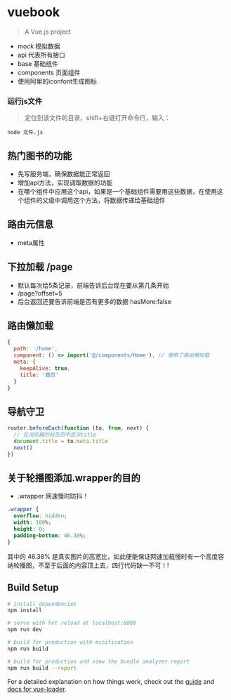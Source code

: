 # vuebook

> A Vue.js project
- mock 模拟数据
- api 代表所有接口
- base 基础组件
- components 页面组件
- 使用阿里的iconfont生成图标

### 运行js文件
> 定位到该文件的目录，shift+右键打开命令行，输入：
```
node 文件.js
```
## 热门图书的功能
- 先写服务端，确保数据能正常返回
- 增加api方法，实现调取数据的功能
- 在哪个组件中应用这个api，如果是一个基础组件需要用这些数据，在使用这个组件的父级中调用这个方法，将数据传递给基础组件

## 路由元信息
- meta属性

## 下拉加载 /page
- 默认每次给5条记录，前端告诉后台现在要从第几条开始
- /page?offset=5
- 后台返回还要告诉前端是否有更多的数据 hasMore:false

## 路由懒加载
``` js
{
  path: '/home',
  component: () => import('@/components/Home'), // 使用了路由懒加载
  meta: {
    keepAlive: true,
    title: '首页'
  }
}
```

## 导航守卫
``` JavaScript
router.beforeEach(function (to, from, next) {
  // 在浏览器的标签页中显示title
  document.title = to.meta.title
  next()
})
```
## 关于轮播图添加.wrapper的目的
- .wrapper 网速慢时防抖！
``` css
.wrapper {
  overflow: hidden;
  width: 100%;
  height: 0;
  padding-bottom: 46.38%;
}
```
其中的 46.38% 是真实图片的高宽比，如此便能保证网速加载慢时有一个高度容纳轮播图，不至于后面的内容顶上去，四行代码缺一不可！!

## Build Setup

``` bash
# install dependencies
npm install

# serve with hot reload at localhost:8080
npm run dev

# build for production with minification
npm run build

# build for production and view the bundle analyzer report
npm run build --report
```

For a detailed explanation on how things work, check out the [guide](http://vuejs-templates.github.io/webpack/) and [docs for vue-loader](http://vuejs.github.io/vue-loader).
